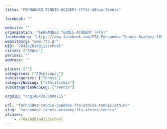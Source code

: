 ```yaml
---
title: "FERNANDEZ TENNIS ACADEMY (FTA)-Αθήνα-Tennis"

facebook: ""

website: ""
organisation: "FERNANDEZ TENNIS ACADEMY (FTA)"
facebookorg: "https://www.facebook.com/FTA-Fernandez-Tennis-Academy-181489862025190/"
websiteorg: "www.fta.gr"
UID: "7042020140113school"
cities: ["Αθήνα"]
perioxi: ""
address: ""

places: [""]
categories: ["Αθλητισμός"]
subcategories: ["Tennis"]
categoryNoSLug: ["athlitismos"]
subcategoriesNoSLug: ["tennis"]

orgUID: "org14042020004715"

url: "fernandez-tennis-academy-fta-athina-tennis/athina"
slug: "fernandez-tennis-academy-fta-athina-tennis"
aliases:
    - /7042020140113school
---
```





